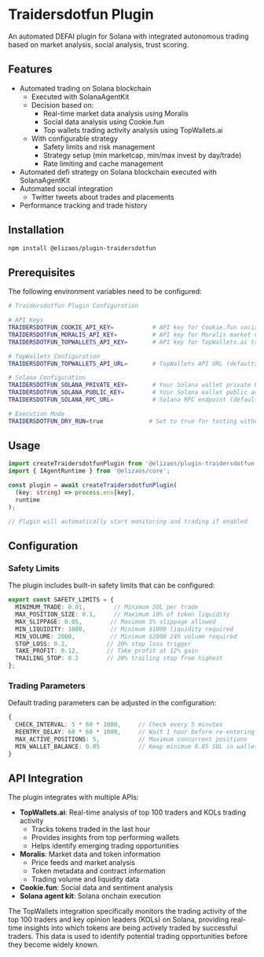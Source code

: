 # Traidersdotfun Plugin

An automated DEFAI plugin for Solana with integrated autonomous trading based on market analysis, social analysis, trust scoring.

## Features

- Automated trading on Solana blockchain
  - Executed with SolanaAgentKit
  - Decision based on:
    - Real-time market data analysis using Moralis
    - Social data analysis using Cookie.fun
    - Top wallets trading activity analysis using TopWallets.ai
  - With configurable strategy 
    - Safety limits and risk management
    - Strategy setup (min marketcap, min/max invest by day/trade)
    - Rate limiting and cache management
- Automated defi strategy on Solana blockchain executed with SolanaAgentKit
- Automated social integration
  - Twitter tweets about trades and placements
- Performance tracking and trade history

## Installation

```bash
npm install @elizaos/plugin-traidersdotfun
```

## Prerequisites

The following environment variables need to be configured:

```bash
# Traidersdotfun Plugin Configuration

# API Keys
TRAIDERSDOTFUN_COOKIE_API_KEY=           # API key for Cookie.fun social data
TRAIDERSDOTFUN_MORALIS_API_KEY=          # API key for Moralis market data
TRAIDERSDOTFUN_TOPWALLETS_API_KEY=       # API key for TopWallets.ai trading analysis

# TopWallets Configuration
TRAIDERSDOTFUN_TOPWALLETS_API_URL=       # TopWallets API URL (defaults to https://www.topwallets.ai)

# Solana Configuration
TRAIDERSDOTFUN_SOLANA_PRIVATE_KEY=       # Your Solana wallet private key
TRAIDERSDOTFUN_SOLANA_PUBLIC_KEY=        # Your Solana wallet public address
TRAIDERSDOTFUN_SOLANA_RPC_URL=           # Solana RPC endpoint (defaults to https://api.mainnet-beta.solana.com)

# Execution Mode
TRAIDERSDOTFUN_DRY_RUN=true             # Set to true for testing without real transactions
```

## Usage

```typescript
import createTraidersdotfunPlugin from '@elizaos/plugin-traidersdotfun';
import { IAgentRuntime } from '@elizaos/core';

const plugin = await createTraidersdotfunPlugin(
  (key: string) => process.env[key],
  runtime
);

// Plugin will automatically start monitoring and trading if enabled
```

## Configuration

### Safety Limits

The plugin includes built-in safety limits that can be configured:

```typescript
export const SAFETY_LIMITS = {
  MINIMUM_TRADE: 0.01,        // Minimum SOL per trade
  MAX_POSITION_SIZE: 0.1,     // Maximum 10% of token liquidity
  MAX_SLIPPAGE: 0.05,        // Maximum 5% slippage allowed
  MIN_LIQUIDITY: 1000,       // Minimum $1000 liquidity required
  MIN_VOLUME: 2000,          // Minimum $2000 24h volume required
  STOP_LOSS: 0.2,           // 20% stop loss trigger
  TAKE_PROFIT: 0.12,        // Take profit at 12% gain
  TRAILING_STOP: 0.2        // 20% trailing stop from highest
};
```

### Trading Parameters

Default trading parameters can be adjusted in the configuration:

```typescript
{
  CHECK_INTERVAL: 5 * 60 * 1000,     // Check every 5 minutes
  REENTRY_DELAY: 60 * 60 * 1000,     // Wait 1 hour before re-entering
  MAX_ACTIVE_POSITIONS: 5,           // Maximum concurrent positions
  MIN_WALLET_BALANCE: 0.05           // Keep minimum 0.05 SOL in wallet
}
```

## API Integration

The plugin integrates with multiple APIs:

- **TopWallets.ai**: Real-time analysis of top 100 traders and KOLs trading activity
  - Tracks tokens traded in the last hour
  - Provides insights from top performing wallets
  - Helps identify emerging trading opportunities
- **Moralis**: Market data and token information
  - Price feeds and market analysis
  - Token metadata and contract information
  - Trading volume and liquidity data
- **Cookie.fun**: Social data and sentiment analysis
- **Solana agent kit**: Solana onchain execution

The TopWallets integration specifically monitors the trading activity of the top 100 traders and key opinion leaders (KOLs) on Solana, providing real-time insights into which tokens are being actively traded by successful traders. This data is used to identify potential trading opportunities before they become widely known.
